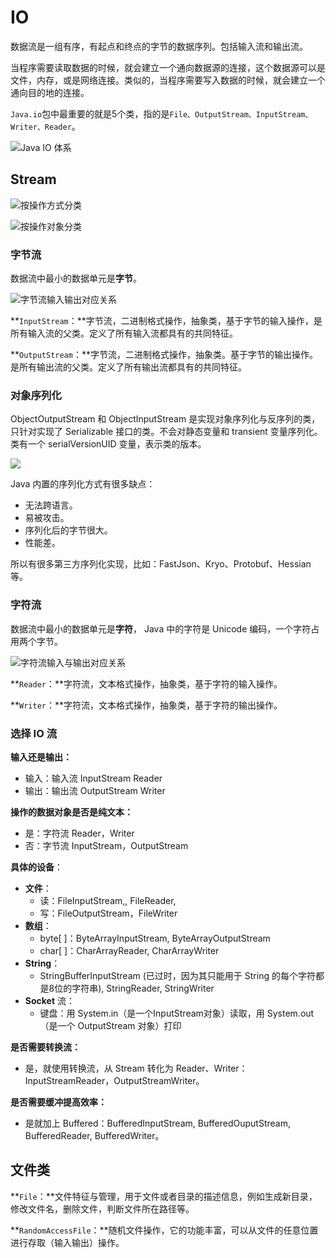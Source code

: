 # IO

数据流是一组有序，有起点和终点的字节的数据序列。包括输入流和输出流。

当程序需要读取数据的时候，就会建立一个通向数据源的连接，这个数据源可以是文件，内存，或是网络连接。类似的，当程序需要写入数据的时候，就会建立一个通向目的地的连接。

`Java.io`包中最重要的就是5个类，指的是`File、OutputStream、InputStream、Writer、Reader`。

![Java IO &#x4F53;&#x7CFB;](../../.gitbook/assets/image%20%28234%29.png)

## Stream

![&#x6309;&#x64CD;&#x4F5C;&#x65B9;&#x5F0F;&#x5206;&#x7C7B;](../../.gitbook/assets/image%20%28219%29.png)

![&#x6309;&#x64CD;&#x4F5C;&#x5BF9;&#x8C61;&#x5206;&#x7C7B;](../../.gitbook/assets/image%20%28158%29.png)

### 字节流

数据流中最小的数据单元是**字节**。

![&#x5B57;&#x8282;&#x6D41;&#x8F93;&#x5165;&#x8F93;&#x51FA;&#x5BF9;&#x5E94;&#x5173;&#x7CFB;](../../.gitbook/assets/image%20%28172%29.png)



**`InputStream`：**字节流，二进制格式操作，抽象类，基于字节的输入操作，是所有输入流的父类。定义了所有输入流都具有的共同特征。

**`OutputStream`：**字节流，二进制格式操作，抽象类。基于字节的输出操作。是所有输出流的父类。定义了所有输出流都具有的共同特征。

### 对象序列化

ObjectOutputStream 和 ObjectInputStream 是实现对象序列化与反序列的类，只针对实现了 Serializable 接口的类。不会对静态变量和 transient 变量序列化。类有一个 serialVersionUID 变量，表示类的版本。

![](../../.gitbook/assets/image%20%28154%29.png)

Java 内置的序列化方式有很多缺点：

* 无法跨语言。
* 易被攻击。
* 序列化后的字节很大。
* 性能差。

所以有很多第三方序列化实现，比如：FastJson、Kryo、Protobuf、Hessian 等。

### 字符流

数据流中最小的数据单元是**字符**， Java 中的字符是 Unicode 编码，一个字符占用两个字节。

![&#x5B57;&#x7B26;&#x6D41;&#x8F93;&#x5165;&#x4E0E;&#x8F93;&#x51FA;&#x5BF9;&#x5E94;&#x5173;&#x7CFB;](../../.gitbook/assets/image%20%2841%29.png)

**`Reader`：**字符流，文本格式操作，抽象类，基于字符的输入操作。

**`Writer`：**字符流，文本格式操作，抽象类，基于字符的输出操作。

### 选择 IO 流

**输入还是输出：**

* 输入：输入流 InputStream Reader
* 输出：输出流 OutputStream Writer

**操作的数据对象是否是纯文本：**

* 是：字符流 Reader，Writer
* 否：字节流 InputStream，OutputStream

**具体的设备**：

* **文件**：
  * 读：FileInputStream,, FileReader,
  * 写：FileOutputStream，FileWriter
* **数组**：
  * byte\[ \]：ByteArrayInputStream, ByteArrayOutputStream
  * char\[ \]：CharArrayReader, CharArrayWriter
* **String**：
  * StringBufferInputStream \(已过时，因为其只能用于 String 的每个字符都是8位的字符串\), StringReader, StringWriter
* **Socket** 流：
  * 键盘：用 System.in（是一个InputStream对象）读取，用 System.out（是一个 OutputStream 对象）打印

**是否需要转换流：**

* 是，就使用转换流，从 Stream 转化为 Reader、Writer：InputStreamReader，OutputStreamWriter。

**是否需要缓冲提高效率：**

* 是就加上 Buffered：BufferedInputStream, BufferedOuputStream, BufferedReader, BufferedWriter。

## 文件类

**`File`：**文件特征与管理，用于文件或者目录的描述信息，例如生成新目录，修改文件名，删除文件，判断文件所在路径等。

**`RandomAccessFile`：**随机文件操作，它的功能丰富，可以从文件的任意位置进行存取（输入输出）操作。

